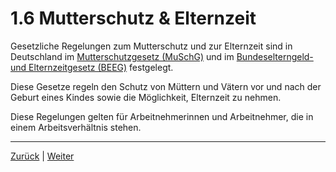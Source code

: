 # 1.6 Mutterschutz & Elternzeit

Gesetzliche Regelungen zum Mutterschutz und zur Elternzeit sind in Deutschland im [Mutterschutzgesetz (MuSchG)](https://www.gesetze-im-internet.de/muschg_2018/) und im [Bundeselterngeld- und Elternzeitgesetz (BEEG)](https://www.gesetze-im-internet.de/beeg/) festgelegt.

Diese Gesetze regeln den Schutz von Müttern und Vätern vor und nach der Geburt eines Kindes sowie die Möglichkeit, Elternzeit zu nehmen.

Diese Regelungen gelten für Arbeitnehmerinnen und Arbeitnehmer, die in einem Arbeitsverhältnis stehen.

---

[Zurück](../5/README.md) | [Weiter](../7/README.md)
